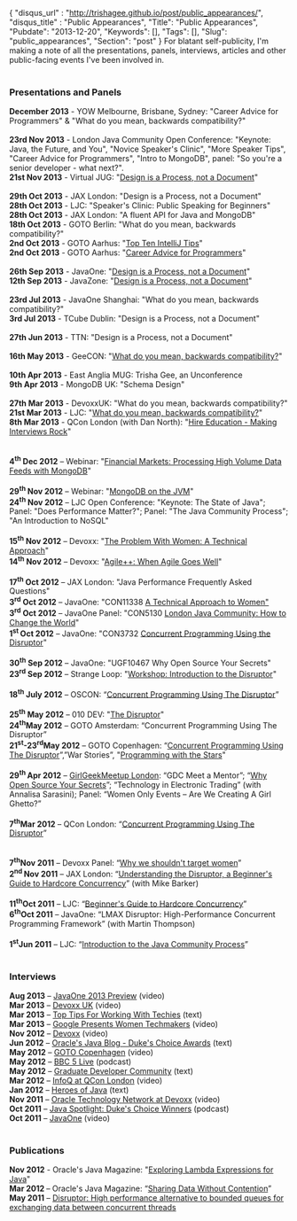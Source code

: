 {
 "disqus_url" : "http://trishagee.github.io/post/public_appearances/",
 "disqus_title" : "Public Appearances",
 "Title": "Public Appearances",
 "Pubdate": "2013-12-20",
 "Keywords": [],
 "Tags": [],
 "Slug": "public_appearances",
 "Section": "post"
}
For blatant self-publicity, I'm making a note of all the presentations, panels, interviews, articles and other public-facing events I've been involved in.<br /><br /><h3>Presentations and Panels</h3><div align="LEFT" style="margin-bottom: 0cm;"><b>December 2013</b>&nbsp;- YOW Melbourne, Brisbane, Sydney: "Career Advice for Programmers" &amp; "What do you mean, backwards compatibility?"<br /><b><br /></b><b>23rd Nov 2013</b>&nbsp;- London Java Community Open Conference: "Keynote: Java, the Future, and You", "Novice Speaker's Clinic", "More Speaker Tips", "Career Advice for Programmers", "Intro to MongoDB", panel: "So you're a senior developer - what next?".<br /><b>21st Nov 2013</b> - Virtual JUG: "<a href="http://mechanitis.blogspot.co.uk/2013/11/first-presentation-at-virtual-jug.html">Design is a Process, not a Document</a>"<br /><b><br /></b><b>29th Oct 2013</b>&nbsp;- JAX London: "Design is a Process, not a Document"<br /><b>28th Oct 2013</b>&nbsp;- LJC: "Speaker's Clinic: Public Speaking for Beginners"<br /><b>28th Oct 2013</b>&nbsp;- JAX London: "A fluent API for Java and MongoDB"<br /><b>18th Oct 2013</b>&nbsp;- GOTO Berlin: "What do you mean, backwards compatibility?"<br /><b>2nd Oct 2013</b>&nbsp;- GOTO Aarhus: "<a href="http://gotocon.com/video#55">Top Ten IntelliJ Tips</a>"<br /><b>2nd Oct 2013</b>&nbsp;- GOTO Aarhus: "<a href="http://gotocon.com/video#36">Career Advice for Programmers</a>"<br /><b><br /></b><b>26th Sep 2013</b> - JavaOne: "<a href="http://mechanitis.blogspot.co.uk/2013/11/javaone-2013.html">Design is a Process, not a Document</a>"<br /><b>12th Sep 2013</b>&nbsp;- JavaZone: "<a href="http://vimeo.com/74553077">Design is a Process, not a Document</a>"<br /><br /><b>23rd Jul 2013</b>&nbsp;- JavaOne Shanghai: "What do you mean, backwards compatibility?"<br /><b>3rd Jul 2013</b>&nbsp;- TCube Dublin: "Design is a Process, not a Document"<br /><b><br /></b><b>27th Jun 2013</b>&nbsp;- TTN: "Design is a Process, not a Document"<br /><b><br /></b><b>16th May 2013</b>&nbsp;- GeeCON: "<a href="http://vimeo.com/72982916">What do you mean, backwards compatibility?</a>"<br /><b><br /></b><b>10th Apr 2013</b>&nbsp;- East Anglia MUG: Trisha Gee, an Unconference<br /><b>9th Apr 2013</b>&nbsp;- MongoDB UK: "Schema Design"<br /><b><br /></b><b>27th Mar 2013</b>&nbsp;- DevoxxUK: "What do you mean, backwards compatibility?"<br /><b>21st Mar 2013</b> - LJC: "<a href="http://skillsmatter.com/podcast/java-jee/london-java-community-march">What do you mean, backwards compatibility?</a>"<br /><b>8th Mar 2013</b>&nbsp;- QCon London (with Dan North): "<a href="http://mechanitis.blogspot.com.es/2013/08/life-on-both-sides-of-interview-table.html">Hire Education - Making Interviews Rock</a>"<br /><br /><br /><b>4</b><sup><b>th</b></sup><b>&nbsp;</b><b>Dec 2012</b>&nbsp;– Webinar: "<a href="http://mechanitis.blogspot.co.uk/2012/12/webinar-processing-high-volume-data.html">Financial Markets:&nbsp;Processing High Volume Data Feeds with MongoDB</a>"<br /><div><br /></div><b>29</b><sup><b>th</b></sup><b>&nbsp;</b><b>Nov 2012</b>&nbsp;– Webinar: "<a href="http://mechanitis.blogspot.co.uk/2012/11/my-first-official-mongodb-appearance.html">MongoDB on the JVM</a>"<br /><b>24</b><sup><b>th</b></sup><b>&nbsp;</b><b>Nov 2012</b>&nbsp;–&nbsp;LJC Open Conference: "Keynote: The State of Java"; Panel: "Does Performance Matter?"; Panel: "The Java Community Process"; "An Introduction to NoSQL"<br /><br /><b>15</b><sup><b>th</b></sup><b>&nbsp;</b><b>Nov 2012</b>&nbsp;–&nbsp;Devoxx: "<a href="http://mechanitis.blogspot.co.uk/2012/12/devoxx-problem-with-women-technical.html">The Problem With Women: A Technical Approach</a>"<br /><b>14</b><sup><b>th</b></sup><b>&nbsp;</b><b>Nov 2012</b>&nbsp;–&nbsp;Devoxx: "<a href="http://mechanitis.blogspot.co.uk/2012/12/agile-when-agile-goes-well.html">Agile++: When Agile Goes Well</a>"<br /><div><br /></div><b>17</b><sup><b>th</b></sup><b>&nbsp;</b><b>Oct 2012</b>&nbsp;– JAX London: "Java Performance Frequently Asked Questions"<br /><b>3</b><sup><b>rd</b></sup><b>&nbsp;</b><b>Oct 2012</b>&nbsp;–&nbsp;JavaOne: "CON11338 <a href="http://mechanitis.blogspot.co.uk/2012/10/javaone-problem-with-women-technical.html">A Technical Approach to Women"</a><br /><b>3</b><sup><b>rd</b></sup><b>&nbsp;</b><b>Oct 2012</b>&nbsp;–&nbsp;JavaOne Panel: "CON5130&nbsp;<a href="https://oracleus.activeevents.com/connect/sessionDetail.ww?SESSION_ID=5130&amp;tclass=popup#.UIZb-TfrjPE.blogger">London Java Community: How to Change the World</a>"<br /><b>1</b><sup><b>st&nbsp;</b></sup><b>Oct 2012</b>&nbsp;–&nbsp;JavaOne: "CON3732 <a href="https://oracleus.activeevents.com/connect/sessionDetail.ww?SESSION_ID=3732&amp;tclass=popup#.UIZaP5FFnjg.blogger">Concurrent Programming Using the Disruptor</a>"<br /><br /><b>30</b><sup><b>th</b></sup><b>&nbsp;</b><b>Sep 2012</b>&nbsp;–&nbsp;JavaOne: "UGF10467 Why Open Source Your Secrets"<br /><b>23</b><sup><b>rd</b></sup><b>&nbsp;</b><b>Sep 2012</b>&nbsp;–&nbsp;Strange Loop: "<a href="http://mechanitis.blogspot.co.uk/2012/09/strangeloop-disruptor-workshop-materials.html">Workshop: Introduction to the Disruptor</a>"<br /><br /><b>18</b><sup><b>th</b></sup><b>&nbsp;July 2012</b>&nbsp;–&nbsp;OSCON:&nbsp;“<a href="http://www.oscon.com/oscon2012/public/schedule/proceedings">Concurrent Programming Using The Disruptor</a>”<br /><br /></div><div align="LEFT" style="margin-bottom: 0cm;"><b>25</b><sup><b>th</b></sup><b>&nbsp;</b><b>May 2012</b>&nbsp;–&nbsp;010 DEV: "<a href="http://010dev.nl/post/social-tech-event-the-disruptor-and-the-perfect-programmer">The Disruptor</a>"<br /><b>24</b><sup><b>th</b></sup><b>May 2012</b> – GOTO Amsterdam: “Concurrent Programming Using The Disruptor”</div><div align="LEFT" style="margin-bottom: 0cm;"><b>21</b><sup><b>st</b></sup><b>-23</b><sup><b>rd</b></sup><b>May 2012</b> – GOTO Copenhagen: “<a href="http://www.infoq.com/presentations/Disruptor#.UIZa3tb3Bms.blogger">Concurrent Programming Using The Disruptor</a>”,”War Stories”, "<a href="http://www.version2.dk/blog/goto-programming-stars-45578">Programming with the Stars</a>"<br /><br /></div><div align="LEFT" style="margin-bottom: 0cm;"><b>29</b><sup><b>th </b></sup><b>Apr 2012</b> – <a href="http://www.geekgirlmeetup.co.uk/2012/03/29th-of-april-geekgirlmeetup-is-held-in-london-theme-code-is-queen/">GirlGeekMeetup London</a>: “GDC Meet a Mentor”; “<a href="http://mechanitis.blogspot.co.uk/2012/05/why-open-source-your-secrets.html">Why Open Source Your Secrets</a>”; “Technology in&nbsp;Electronic Trading” (with Annalisa Sarasini); Panel:&nbsp;“Women Only Events – Are We Creating A Girl Ghetto?”<br /><br /></div><div align="LEFT" style="margin-bottom: 0cm;"><b>7</b><sup><b>th</b></sup><b>Mar 2012</b> – QCon London: “<a href="http://mechanitis.blogspot.co.uk/2012/06/qcon-london-disruptor-presentation.html">Concurrent Programming Using The Disruptor</a>”<br /><br /><br /></div><div align="LEFT" style="margin-bottom: 0cm;"><b>7</b><sup><b>th</b></sup><b>Nov 2011</b> – Devoxx Panel: “<a href="http://www.blogger.com/"><span id="goog_1144118152"></span>Why we shouldn't target women<span id="goog_1144118153"></span></a>”</div><div align="LEFT" style="margin-bottom: 0cm;"><b>2</b><sup><b>nd </b></sup><b>Nov 2011</b> – JAX London: “<a href="http://mechanitis.blogspot.co.uk/2011/12/video-of-our-jax-london-session.html">Understanding the Disruptor, a Beginner's Guide to Hardcore Concurrency</a>” (with Mike Barker)<b></b><br /><br /></div><div align="LEFT" style="margin-bottom: 0cm;"><b>11</b><sup><b>th</b></sup><b>Oct 2011</b> – LJC: “<a href="http://mechanitis.blogspot.co.uk/2011/10/mike-and-i-debut-our-new-disruptor.html">Beginner's Guide to Hardcore Concurrency</a>”</div><div align="LEFT" style="margin-bottom: 0cm;"><b>6</b><sup><b>th</b></sup><b>Oct 2011</b> – JavaOne: “LMAX Disruptor: High-Performance Concurrent Programming Framework” (with Martin Thompson)<br /><br /></div><div align="LEFT" style="margin-bottom: 0cm;"><b>1</b><sup><b>st</b></sup><b>Jun 2011</b> – LJC: “<a href="http://mechanitis.blogspot.co.uk/2011/09/first-public-appearance-caught-on-video.html">Introduction to the Java Community Process</a>”<br /><br /><h3>Interviews</h3><div align="LEFT" style="margin-bottom: 0cm;"><div align="LEFT" style="margin-bottom: 0cm;"><div align="LEFT" style="margin-bottom: 0cm;"><span class="Apple-style-span"><b>Aug 2013</b>&nbsp;–&nbsp;<a href="http://mechanitis.blogspot.com.es/2013/08/interviewed-by-stephen-chin-about.html">JavaOne 2013 Preview</a> (video)</span><br /><span class="Apple-style-span"><b>Mar 2013</b>&nbsp;–&nbsp;<a href="http://parleys.com/play/516becfbe4b07b9cc6de32c3/chapter0/about">Devoxx UK</a> (video)</span><br /><span class="Apple-style-span"><b>Mar 2013</b>&nbsp;–&nbsp;<a href="http://shoreditchworks.com/women-tech-city-advice-solutions-sexism">Top Tips For Working With Techies</a> (text)</span><br /><span class="Apple-style-span"><b>Mar 2013</b>&nbsp;</span>– <a href="http://mechanitis.blogspot.co.uk/2013/03/gdl-presents-women-techmakers-with.html">Google Presents Women Techmakers</a> (video)<br /><span class="Apple-style-span"><b>Nov 2012</b><span class="Apple-style-span">&nbsp;</span>–<span class="Apple-style-span">&nbsp;</span><a href="http://mechanitis.blogspot.co.uk/2013/01/interviewed-at-devoxx.html">Devoxx</a> (video)</span><br /><span class="Apple-style-span"><b>Jun 2012</b>&nbsp;</span>–<span class="Apple-style-span">&nbsp;<a href="https://blogs.oracle.com/java/entry/why_nominate_someone_for_a">Oracle's Java Blog - Duke's Choice Awards</a> (text)</span><br /><b>May 2012</b>&nbsp;–&nbsp;<a href="http://mechanitis.blogspot.co.uk/2012/08/interviewed-at-goto-copenhagen.html">GOTO Copenhagen</a> (video)<br /><b>May 2012</b>&nbsp;–&nbsp;<a href="http://mechanitis.blogspot.co.uk/2012/05/featured-on-bbc-podcast.html">BBC 5 Live</a>&nbsp;(podcast)</div></div><b>May 2012</b>&nbsp;–&nbsp;<a href="http://careers.grad-dc.co.uk/2012/05/18/107/">Graduate Developer Community</a>&nbsp;(text)<br /><b>Mar 2012</b>&nbsp;–&nbsp;<a href="http://mechanitis.blogspot.co.uk/2012/05/interviewed-for-infoq-at-qcon-london.html">InfoQ at QCon London</a>&nbsp;(video)<br /><b>Jan 2012</b>&nbsp;–&nbsp;<a href="http://blog.eisele.net/2012/01/heroes-of-java-trisha-gee.html">Heroes of Java</a>&nbsp;(text)<br /><b>Nov 2011</b>&nbsp;–&nbsp;<a href="http://mechanitis.blogspot.co.uk/2011/12/interview-by-oracle-technology-network.html">Oracle Technology Network at Devoxx</a>&nbsp;(video)<br /><span class="Apple-style-span"><b>Oct 2011</b>&nbsp;</span>–<span class="Apple-style-span">&nbsp;<a href="https://blogs.oracle.com/javaspotlight/entry/java_spotlight_episode_51_live">Java Spotlight: Duke's Choice Winners</a> (podcast)</span><br /><b>Oct 2011</b>&nbsp;–&nbsp;<a href="http://mechanitis.blogspot.co.uk/2011/11/more-videos-from-java-one-2011.html">JavaOne</a> (video)<br /><br /><div align="LEFT" style="margin-bottom: 0cm;"><h3>Publications</h3></div></div><b>Nov 2012</b>&nbsp;- Oracle's Java Magazine: "<a href="http://www.oraclejavamagazine-digital.com/javamagazine/20121112/?pg=35&amp;pm=1&amp;u1=friend">Exploring Lambda Expressions for Java</a>"<br /><b>Mar 2012&nbsp;</b>– Oracle's Java Magazine: “<a href="http://mechanitis.blogspot.co.uk/2012/03/java-magazine-intro-to-disruptor-part.html">Sharing Data Without Contention</a>”<br /><div align="LEFT" style="margin-bottom: 0cm;"><div><b>May 2011</b>&nbsp;–&nbsp;<a href="http://disruptor.googlecode.com/files/Disruptor-1.0.pdf">Disruptor: High performance alternative to bounded queues for exchanging data between concurrent threads</a></div></div><div align="LEFT" style="margin-bottom: 0cm;"></div></div><h1 class="western"></h1>
